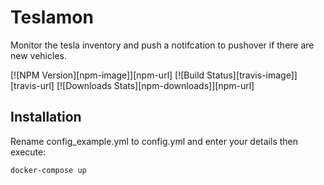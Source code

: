 # Teslamon
Monitor the tesla inventory and push a notifcation to pushover if there are new vehicles.

[![NPM Version][npm-image]][npm-url]
[![Build Status][travis-image]][travis-url]
[![Downloads Stats][npm-downloads]][npm-url]

## Installation

Rename config_example.yml to config.yml and enter your details then execute:

```sh
docker-compose up
```


